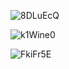 ![8DLuEcQ](https://user-images.githubusercontent.com/78381247/155072973-aedd8d6b-ffef-414b-993c-5fe5ccb78dea.png)


![k1Wine0](https://user-images.githubusercontent.com/78381247/155072988-8d6b23dc-a04d-447f-b25d-db2137e6d41c.png)


![FkiFr5E](https://user-images.githubusercontent.com/78381247/155072996-cc5b452f-10f4-4fe0-b4e4-7243f955ba70.png)
